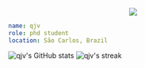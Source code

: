 <p align="center">
  <img src="https://capsule-render.vercel.app/api?text=Hi%20I%27m%20qjv!&animation=fadeIn&type=waving&color=gradient&height=100"/>
</p>

```yaml
name: qjv
role: phd student
location: São Carlos, Brazil
```

![qjv's GitHub stats](https://github-readme-stats.vercel.app/api?username=qjv&show_icons=true)
![qjv's streak](https://github-readme-streak-stats.herokuapp.com/?user=qjv)
